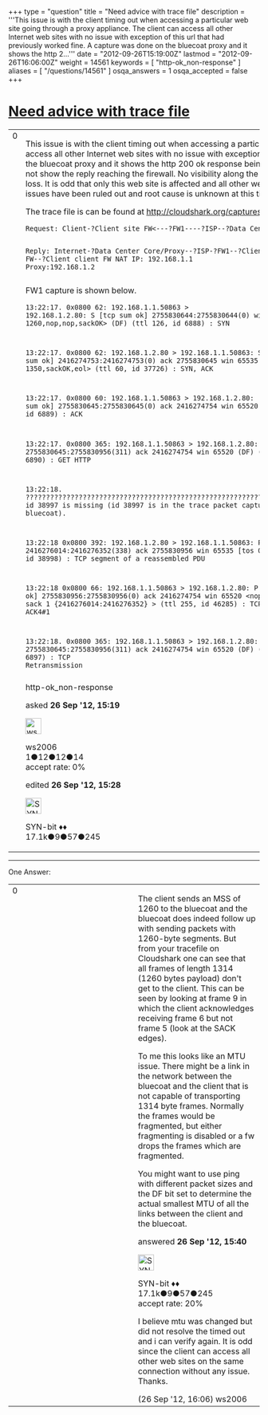 +++
type = "question"
title = "Need advice with trace file"
description = '''This issue is with the client timing out when accessing a particular web site going through a proxy appliance. The client can access all other Internet web sites with no issue with exception of this url that had previously worked fine. A capture was done on the bluecoat proxy and it shows the http 2...'''
date = "2012-09-26T15:19:00Z"
lastmod = "2012-09-26T16:06:00Z"
weight = 14561
keywords = [ "http-ok_non-response" ]
aliases = [ "/questions/14561" ]
osqa_answers = 1
osqa_accepted = false
+++

<div class="headNormal">

# [Need advice with trace file](/questions/14561/need-advice-with-trace-file)

</div>

<div id="main-body">

<div id="askform">

<table id="question-table" style="width:100%;"><colgroup><col style="width: 50%" /><col style="width: 50%" /></colgroup><tbody><tr class="odd"><td style="width: 30px; vertical-align: top"><div class="vote-buttons"><span id="post-14561-upvote" class="ajax-command post-vote up" rel="nofollow" title="I like this post (click again to cancel)"> </span><div id="post-14561-score" class="post-score" title="current number of votes">0</div><span id="post-14561-downvote" class="ajax-command post-vote down" rel="nofollow" title="I dont like this post (click again to cancel)"> </span> <span id="favorite-mark" class="ajax-command favorite-mark" rel="nofollow" title="mark/unmark this question as favorite (click again to cancel)"> </span><div id="favorite-count" class="favorite-count"></div></div></td><td><div id="item-right"><div class="question-body"><p>This issue is with the client timing out when accessing a particular web site going through a proxy appliance. The client can access all other Internet web sites with no issue with exception of this url that had previously worked fine. A capture was done on the bluecoat proxy and it shows the http 200 ok response being sent to the client. For the client side, the firewall capture does not show the reply reaching the firewall. No visibility along the paths after the bluecoat so don’t know where it could have been loss. It is odd that only this web site is affected and all other web sites are working. At this time, all firewall, bluecoat and routing issues have been ruled out and root cause is unknown at this time.</p><p>The trace file is can be found at <a href="http://cloudshark.org/captures/4a3b7c2a3230">http://cloudshark.org/captures/4a3b7c2a3230</a></p><pre><code>Request: Client-?Client site FW&lt;---?FW1----?ISP--?Data Center Core/Proxy--?Internet

Reply: Internet-?Data Center Core/Proxy--?ISP-?FW1--?Client site FW--?Client
client FW NAT IP: 192.168.1.1 Proxy:192.168.1.2</code></pre><p>FW1 capture is shown below.</p><pre><code>13:22:17.   0x0800 62: 192.168.1.1.50863 &gt; 192.168.1.2.80: S [tcp sum ok] 2755830644:2755830644(0) win 8192 &lt;mss 1260,nop,nop,sackOK&gt; (DF) (ttl 126, id 6888) : SYN

13:22:17.   0x0800 62: 192.168.1.2.80 &gt; 192.168.1.1.50863: S [tcp sum ok] 2416274753:2416274753(0) ack 2755830645 win 65535 &lt;mss 1350,sackOK,eol&gt; (ttl 60, id 37726) : SYN, ACK

13:22:17.   0x0800 60: 192.168.1.1.50863 &gt; 192.168.1.2.80: . [tcp sum ok] 2755830645:2755830645(0) ack 2416274754 win 65520 (DF) (ttl 126, id 6889) : ACK

13:22:17.   0x0800 365: 192.168.1.1.50863 &gt; 192.168.1.2.80: P 2755830645:2755830956(311) ack 2416274754 win 65520 (DF) (ttl 126, id 6890) : GET HTTP

13:22:18.   ??????????????????????????????????????????????????????????????????????????????????????????????????????????????????????? id 38997 is missing (id 38997 is in the trace packet capture from the bluecoat).

13:22:18   0x0800 392: 192.168.1.2.80 &gt; 192.168.1.1.50863: P 2416276014:2416276352(338) ack 2755830956 win 65535 [tos 0x60]  (ttl 60, id 38998) : TCP segment of a reassembled PDU

13:22:18   0x0800 66: 192.168.1.1.50863 &gt; 192.168.1.2.80: P [tcp sum ok] 2755830956:2755830956(0) ack 2416274754 win 65520 &lt;nop,nop,sack sack 1 {2416276014:2416276352} &gt; (ttl 255, id 46285) : TCP Dup ACK4#1

13:22:18.   0x0800 365: 192.168.1.1.50863 &gt; 192.168.1.2.80: P 2755830645:2755830956(311) ack 2416274754 win 65520 (DF) (ttl 126, id 6897) : TCP Retransmission</code></pre></div><div id="question-tags" class="tags-container tags"><span class="post-tag tag-link-http-ok_non-response" rel="tag" title="see questions tagged &#39;http-ok_non-response&#39;">http-ok_non-response</span></div><div id="question-controls" class="post-controls"></div><div class="post-update-info-container"><div class="post-update-info post-update-info-user"><p>asked <strong>26 Sep '12, 15:19</strong></p><img src="https://secure.gravatar.com/avatar/9d629f265392eaf7b61f921e25f9f730?s=32&amp;d=identicon&amp;r=g" class="gravatar" width="32" height="32" alt="ws2006&#39;s gravatar image" /><p><span>ws2006</span><br />
<span class="score" title="1 reputation points">1</span><span title="12 badges"><span class="badge1">●</span><span class="badgecount">12</span></span><span title="12 badges"><span class="silver">●</span><span class="badgecount">12</span></span><span title="14 badges"><span class="bronze">●</span><span class="badgecount">14</span></span><br />
<span class="accept_rate" title="Rate of the user&#39;s accepted answers">accept rate:</span> <span title="ws2006 has no accepted answers">0%</span></p></div><div class="post-update-info post-update-info-edited"><p><span> edited <strong>26 Sep '12, 15:28</strong> </span></p><img src="https://secure.gravatar.com/avatar/7901a94d8fdd1f9f47cda9a32fcfa177?s=32&amp;d=identicon&amp;r=g" class="gravatar" width="32" height="32" alt="SYN-bit&#39;s gravatar image" /><p><span>SYN-bit ♦♦</span><br />
<span class="score" title="17094 reputation points"><span>17.1k</span></span><span title="9 badges"><span class="badge1">●</span><span class="badgecount">9</span></span><span title="57 badges"><span class="silver">●</span><span class="badgecount">57</span></span><span title="245 badges"><span class="bronze">●</span><span class="badgecount">245</span></span></p></div></div><div id="comments-container-14561" class="comments-container"></div><div id="comment-tools-14561" class="comment-tools"></div><div class="clear"></div><div id="comment-14561-form-container" class="comment-form-container"></div><div class="clear"></div></div></td></tr></tbody></table>

------------------------------------------------------------------------

<div class="tabBar">

<span id="sort-top"></span>

<div class="headQuestions">

One Answer:

</div>

</div>

<span id="14562"></span>

<div id="answer-container-14562" class="answer">

<table style="width:100%;"><colgroup><col style="width: 50%" /><col style="width: 50%" /></colgroup><tbody><tr class="odd"><td style="width: 30px; vertical-align: top"><div class="vote-buttons"><span id="post-14562-upvote" class="ajax-command post-vote up" rel="nofollow" title="I like this post (click again to cancel)"> </span><div id="post-14562-score" class="post-score" title="current number of votes">0</div><span id="post-14562-downvote" class="ajax-command post-vote down" rel="nofollow" title="I dont like this post (click again to cancel)"> </span></div></td><td><div class="item-right"><div class="answer-body"><p>The client sends an MSS of 1260 to the bluecoat and the bluecoat does indeed follow up with sending packets with 1260-byte segments. But from your tracefile on Cloudshark one can see that all frames of length 1314 (1260 bytes payload) don't get to the client. This can be seen by looking at frame 9 in which the client acknowledges receiving frame 6 but not frame 5 (look at the SACK edges).</p><p>To me this looks like an MTU issue. There might be a link in the network between the bluecoat and the client that is not capable of transporting 1314 byte frames. Normally the frames would be fragmented, but either fragmenting is disabled or a fw drops the frames which are fragmented.</p><p>You might want to use ping with different packet sizes and the DF bit set to determine the actual smallest MTU of all the links between the client and the bluecoat.</p></div><div class="answer-controls post-controls"></div><div class="post-update-info-container"><div class="post-update-info post-update-info-user"><p>answered <strong>26 Sep '12, 15:40</strong></p><img src="https://secure.gravatar.com/avatar/7901a94d8fdd1f9f47cda9a32fcfa177?s=32&amp;d=identicon&amp;r=g" class="gravatar" width="32" height="32" alt="SYN-bit&#39;s gravatar image" /><p><span>SYN-bit ♦♦</span><br />
<span class="score" title="17094 reputation points"><span>17.1k</span></span><span title="9 badges"><span class="badge1">●</span><span class="badgecount">9</span></span><span title="57 badges"><span class="silver">●</span><span class="badgecount">57</span></span><span title="245 badges"><span class="bronze">●</span><span class="badgecount">245</span></span><br />
<span class="accept_rate" title="Rate of the user&#39;s accepted answers">accept rate:</span> <span title="SYN-bit has 174 accepted answers">20%</span></p></div></div><div id="comments-container-14562" class="comments-container"><span id="14565"></span><div id="comment-14565" class="comment"><div id="post-14565-score" class="comment-score"></div><div class="comment-text"><p>I believe mtu was changed but did not resolve the timed out and i can verify again. It is odd since the client can access all other web sites on the same connection without any issue. Thanks.</p></div><div id="comment-14565-info" class="comment-info"><span class="comment-age">(26 Sep '12, 16:06)</span> <span class="comment-user userinfo">ws2006</span></div></div></div><div id="comment-tools-14562" class="comment-tools"></div><div class="clear"></div><div id="comment-14562-form-container" class="comment-form-container"></div><div class="clear"></div></div></td></tr></tbody></table>

</div>

<div class="paginator-container-left">

</div>

</div>

</div>

